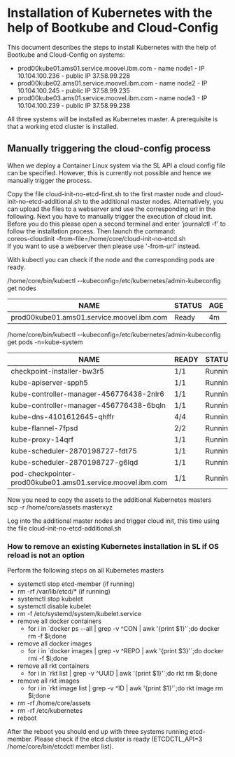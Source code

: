 # Installation of Kubernetes with the help of Bootkube and Cloud-Config

This document describes the steps to install Kubernetes with the help of Bootkube and Cloud-Config on systems:

* prod00kube01.ams01.service.moovel.ibm.com - name node1 - IP 10.104.100.236 - public IP 37.58.99.228
* prod00kube02.ams01.service.moovel.ibm.com - name node2 - IP 10.104.100.245 - public IP 37.58.99.235
* prod00kube03.ams01.service.moovel.ibm.com - name node3 - IP 10.104.100.239 - public IP 37.58.99.238

All three systems will be installed as Kubernetes master. A prerequisite is that a working etcd cluster is installed.

## Manually triggering the cloud-config process

When we deploy a Container Linux system via the SL API a cloud config file can be specified. However, this is currently not possible and hence we manually trigger the process.

Copy the file cloud-init-no-etcd-first.sh to the first master node and cloud-init-no-etcd-additional.sh to the additional master nodes. Alternatively, you can upload the files to a webserver and use the corresponding url in the following. Next you have to manually trigger the execution of cloud init. Before you do this please open a second terminal and enter 'journalctl -f' to follow the installation process. Then launch the command:  
coreos-cloudinit -from-file=/home/core/cloud-init-no-etcd.sh  
If you want to use a webserver then please use '-from-url' instead.

With kubectl you can check if the node and the corresponding pods are ready.

/home/core/bin/kubectl --kubeconfig=/etc/kubernetes/admin-kubeconfig get nodes

NAME |                                        STATUS |   AGE  
--- | --- | ---
prod00kube01.ams01.service.moovel.ibm.com |  Ready |    4m  

/home/core/bin/kubectl --kubeconfig=/etc/kubernetes/admin-kubeconfig get pods -n=kube-system 

NAME | READY | STATUS | RESTARTS | AGE  
---- | ----- | ------ | -------- | ---
checkpoint-installer-bw3r5 | 1/1 | Running | 0 | 6m  
kube-apiserver-spph5 | 1/1 |       Running |  3  |        6m  
kube-controller-manager-456776438-2nlr6  |                    1/1  |     Running |  0  |        6m  
kube-controller-manager-456776438-6bqln  |                    1/1  |     Running |  0  |        6m  
kube-dns-4101612645-qhffr                |                    4/4  |     Running |  0  |        6m  
kube-flannel-7fpsd                       |                    2/2  |     Running |  1  |        6m  
kube-proxy-14qrf                         |                    1/1  |     Running |  0  |        6m  
kube-scheduler-2870198727-fdt75          |                    1/1  |     Running |  0  |        6m  
kube-scheduler-2870198727-g6lqd          |                    1/1  |     Running |  0  |        6m  
pod-checkpointer-prod00kube01.ams01.service.moovel.ibm.com |  1/1  |     Running |  0  |        6m  

Now you need to copy the assets to the additional Kubernetes masters  
scp -r /home/core/assets masterxyz

Log into the additional master nodes and trigger cloud init, this time using the file cloud-init-no-etcd-additional.sh

### How to remove an existing Kubernetes installation in SL if OS reload is not an option

Perform the following steps on all Kubernetes masters

* systemctl stop etcd-member (if running) 
* rm -rf /var/lib/etcd/\*  (if running)
* systemctl stop kubelet  
* systemctl disable kubelet
* rm -f /etc/systemd/system/kubelet.service
* remove all docker containers
    * for i in \`docker ps --all | grep -v \^CON | awk '{print $1}'\`;do docker rm -f $i;done  
* remove all docker images
    * for i in \`docker images | grep -v \^REPO | awk '{print $3}'\`;do docker rmi -f $i;done  
* remove all rkt containers
    * for i in \`rkt list | grep -v \^UUID | awk '{print $1}'\`;do rkt rm $i;done
* remove all rkt images
    *  for i in \`rkt image list | grep -v \^ID | awk '{print $1}'\`;do rkt image rm $i;done
* rm -rf /home/core/assets
* rm -rf /etc/kubernetes
* reboot

After the reboot you should end up with three systems running etcd-member. Please check if the etcd cluster is ready (ETCDCTL_API=3 /home/core/bin/etcdctl member list).

